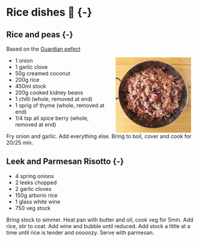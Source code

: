 # Rice dishes 🍚 {-}

##  Rice and peas {-}
Based on the [Guardian pefect](https://www.theguardian.com/lifeandstyle/2015/oct/08/how-to-make-the-perfect-rice-and-peas)

<img src="images/rice-and-peas.jpeg" width="200" alt="Cover image" align="right" style="margin: 0 1em 0 1em" />


* 1 onion
* 1 garlic clove
* 50g creamed coconut
* 200g rice
* 450ml stock
* 200g cooked kidney beans
* 1 chilli (whole, removed at end)
* 1 sprig of thyme  (whole, removed at end)
* 1/4 tsp all spice berry  (whole, removed at end)

Fry onion and garlic. Add everything else. Bring to boil, cover and cook for 20/25 min. 

## Leek and Parmesan Risotto {-}

- 4 spring onions
- 2 leeks chopped
- 2 garlic cloves
- 150g arborio rice
- 1 glass white wine
- 750 veg stock

Bring stock to simmer. Heat pan with butter and oil, cook veg for 5min. Add rice, stir to coat. Add wine and bubble until reduced. Add stock a little at a time until rice is tender and ooooozy. Serve with parmesan.

